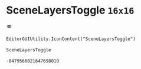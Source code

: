 # SceneLayersToggle `16x16`
<img src="/img/SceneLayersToggle.png" width=16 height=16>

``` CSharp
EditorGUIUtility.IconContent("SceneLayersToggle")
```
```
SceneLayersToggle
```
```
-8479566021647698010
```

